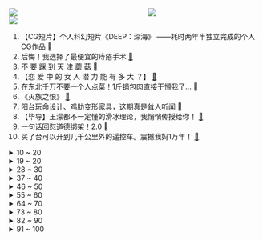 <div >
	<a style="float:left;width:55%;" href = "https://github.com/anuraghazra/github-readme-stats">
	 <img src = "https://github-readme-stats.vercel.app/api?username=iuuuuuaena&theme=buefy&show_icons=true"/>
	</a>
	<a  style="float:right;width:45%" href = "https://github.com/anuraghazra/github-readme-stats">
	 <img  src="https://github-readme-stats.vercel.app/api/top-langs/?username=anuraghazra&layout=compact"/>
	</a>
	</div>

[![](https://img.shields.io/badge/jxd-@jxdgogogo.xyz-yellowgreen.svg)](https://www.jxdgogogo.xyz)<br>
1. 【CG短片】个人科幻短片《DEEP：深海》 ——耗时两年半独立完成的个人CG作品 [:link:](//www.bilibili.com/video/BV1pu411Q7j8) <br>
2. 后悔！我选择了最便宜的痔疮手术 [:link:](//www.bilibili.com/video/BV1rR4y1G7zG) <br>
3. 不 要 踩 到 天 津 蘑 菇 [:link:](//www.bilibili.com/video/BV1qL411N77n) <br>
4. 【恋 爱 中 的 女 人 潜 力 能 有 多 大 ？】 [:link:](//www.bilibili.com/video/BV1nL411N7FV) <br>
5. 在东北千万不要一个人点菜！1斤锅包肉直接干懵我了… [:link:](//www.bilibili.com/video/BV1PF411b7Z4) <br>
6. 《灭族之恨》 [:link:](//www.bilibili.com/video/BV17T4y1S7v4) <br>
7. 阳台玩命设计、鸡肋变形家具，这期真是耸人听闻 [:link:](//www.bilibili.com/video/BV1NU4y1f7xp) <br>
8. 【毕导】王濛都不一定懂的滑冰理论，我悄悄传授给你！ [:link:](//www.bilibili.com/video/BV1Xb4y1x7Rd) <br>
9. 一句话回怼道德绑架！2.0 [:link:](//www.bilibili.com/video/BV1Du411D7zZ) <br>
10. 买了台可以开到几千公里外的遥控车。震撼我妈1万年！ [:link:](//www.bilibili.com/video/BV1oF411t71H) <br>
<details>
<summary>10 ~ 20</summary>

11. 美式霸凌，但是是小学老师版 [:link:](//www.bilibili.com/video/BV14b4y1x74b) <br>
12. 非洲的赌债应该怎么还？【奇葩小国34】 [:link:](//www.bilibili.com/video/BV1Ha411h7pK) <br>
13. 【寻昼行动】全网首杀  33级大骑士领酒吧街   夜半人眠烛火闪 昼起似梦废墟燃 [:link:](//www.bilibili.com/video/BV1zm4y1R7g1) <br>
14. 新番时光机！十年前的观众都在看什么？「2012年1月篇」 [:link:](//www.bilibili.com/video/BV1wT4y1D729) <br>
15. 大批解放军凌晨4点从天而降！ [:link:](//www.bilibili.com/video/BV11Z4y167Yh) <br>
16. 「官方发布」成都集团 2022 CYPHER [:link:](//www.bilibili.com/video/BV15Y411G7UT) <br>
17. 校门口的童年回忆！一大筐无骨鸡柳，在家做只花了5块钱…… [:link:](//www.bilibili.com/video/BV1QR4y15786) <br>
18. 性价比最高的米其林餐厅？满满一桌三百多，林青霞都赞不绝口！【怎么这么值ep38-莆田】 [:link:](//www.bilibili.com/video/BV1rU4y1f7kr) <br>
19. 【人类迷惑行为】114 老师来啦~在你后面 [:link:](//www.bilibili.com/video/BV12i4y1y7C7) <br>
</details>
<details>
<summary>19 ~ 20</summary>

20. 他好像什么都玩了，但又好像什么都没玩 [:link:](//www.bilibili.com/video/BV1934y1b7EE) <br>
21. 主持人称普京为“杀手”，特朗普：美国就很清白？ [:link:](//www.bilibili.com/video/BV1TY411V7qU) <br>
22. 忍 住 不 唱 算 你 赢 ！！！《华语流行音乐回忆录》中 [:link:](//www.bilibili.com/video/BV1qq4y1472y) <br>
23. 《鬼 的 教 学 之 潜 能 激 发》 [:link:](//www.bilibili.com/video/BV12a41187x1) <br>
24. 很抱歉以这样的方式和你们见面 [:link:](//www.bilibili.com/video/BV12r4y1z71t) <br>
25. 西宁野生动物园：中国唯一能看到兔狲的动物园 [:link:](//www.bilibili.com/video/BV1ZY411G7UT) <br>
26. 《 这 才 是 正 宗 螺 蛳 粉 火 锅 》 [:link:](//www.bilibili.com/video/BV1Ui4y1y7Ng) <br>
27. 当你看到它，恭喜你的经济实力被大数据认可了 [:link:](//www.bilibili.com/video/BV1n3411j7TY) <br>
28. 被问“乌克兰儿童正死去，你怎么睡得着”，俄外长怒怼英国记者 [:link:](//www.bilibili.com/video/BV1HU4y1f75B) <br>
</details>
<details>
<summary>28 ~ 30</summary>

29. 一个胖黑的工地男生的自我救赎 [:link:](//www.bilibili.com/video/BV1mP4y1c7oh) <br>
30. 及时雨来了！郓城第一黑矮富！《水浒传》P11（私放晁天王） [:link:](//www.bilibili.com/video/BV1Bq4y1473q) <br>
31. 在迪拜最贵酒店吃饭什么体验？帅小伙刷脸，探访7星级帆船餐厅！ [:link:](//www.bilibili.com/video/BV16Z4y1r7xy) <br>
32. 《我这30年》：一个农村90后的前30年 [:link:](//www.bilibili.com/video/BV1KL411N7Zi) <br>
33. 唐僧说：灭佛方可救世！黑神话前世《斗战神》讲了个什么故事？沙僧成内鬼，小白龙性别反转！03 [:link:](//www.bilibili.com/video/BV1dr4y1z7X4) <br>
34. 愿你永远都听不懂这首歌 [:link:](//www.bilibili.com/video/BV1NZ4y1C7uT) <br>
35. 该怎么说呢，当我第一次见到这块铁皮我就觉得不简单 [:link:](//www.bilibili.com/video/BV1hT4y1S7Bc) <br>
36. 《原神》EP - 浮岳映虹之波 [:link:](//www.bilibili.com/video/BV1ML411N7hm) <br>
37. 敢 杀 我 的 VIP [:link:](//www.bilibili.com/video/BV1EL411N7WD) <br>
</details>
<details>
<summary>37 ~ 40</summary>

38. 《崩坏3》全新概念PV「行向至深」 [:link:](//www.bilibili.com/video/BV1wF411b7wo) <br>
39. 当她缩着脖子躲到我身后时，我的心都碎了…被拒绝也没关系，勇气糖给你 [:link:](//www.bilibili.com/video/BV1pR4y1G7UC) <br>
40. 原来星爷的美人鱼没有骗人，艺术源于生活 [:link:](//www.bilibili.com/video/BV1aR4y1574z) <br>
41. 小本生意 诚信经营 [:link:](//www.bilibili.com/video/BV1yT4y1S7zS) <br>
42. “开始健身后，才发现彭于晏说的都是真的！” [:link:](//www.bilibili.com/video/BV17F41147GG) <br>
43. 好丽友涨价还双标？！还能当好朋友吗？ [:link:](//www.bilibili.com/video/BV1o3411V799) <br>
44. 小眼睛已下单 [:link:](//www.bilibili.com/video/BV1pZ4y1C7wg) <br>
45. 恋 爱 废 物 [:link:](//www.bilibili.com/video/BV18R4y157uE) <br>
46. 燃气灶维修内幕！一些最简单的方法，帮您省去大几十上百元的维修费~ [:link:](//www.bilibili.com/video/BV1x34y1k7K2) <br>
</details>
<details>
<summary>46 ~ 50</summary>

47. 五菱宏光:车不行，别怪路不平！！！ [:link:](//www.bilibili.com/video/BV1g44y1M7pz) <br>
48. 【私藏馆】Beyond《光辉岁月》《真的爱你》《海阔天空》封神金曲最高音质！ [:link:](//www.bilibili.com/video/BV16r4y1z7SE) <br>
49. 老板让我1小时建好公司网站… [:link:](//www.bilibili.com/video/BV14Z4y1r7AH) <br>
50. 这才是正经的中华田园猫！给咱大橘长脸了 [:link:](//www.bilibili.com/video/BV17L411N7EC) <br>
51. 一个赖床的小公举！ [:link:](//www.bilibili.com/video/BV12r4y1z7kR) <br>
52. 偶遇特大活牡丹虾，害我失眠好几夜，吃完值了 [:link:](//www.bilibili.com/video/BV12Z4y1674C) <br>
53. 零下20℃拍摄“青女”有多难？连续炸机、冷到哭泣，女演员竟然要拉黑我？ [:link:](//www.bilibili.com/video/BV1YY411G7Lu) <br>
54. 别瞎踢，你不知道草里藏着啥玩意 [:link:](//www.bilibili.com/video/BV1yP4y1c7CC) <br>
55. 尘世闲游小公子 [:link:](//www.bilibili.com/video/BV18S4y167Hr) <br>
</details>
<details>
<summary>55 ~ 60</summary>

56. 【STN快报第六季23】老头的快乐你想象不到 [:link:](//www.bilibili.com/video/BV17b4y1W71L) <br>
57. 谁的副驾驶还没个小可爱呢 [:link:](//www.bilibili.com/video/BV1vP4y1c7sb) <br>
58. 整蛊！用小号假装经纪人私信女友…让她穿JK裙跳舞？她真跳了！ [:link:](//www.bilibili.com/video/BV1ET4y1D7Qn) <br>
59. 【追光者】他穿着5块钱的背心，却干着上亿元的项目...... [:link:](//www.bilibili.com/video/BV19F411t7vZ) <br>
60. 印度家常晚餐 [:link:](//www.bilibili.com/video/BV1NZ4y1C7Tc) <br>
61. 滴！七命刻晴体验卡 [:link:](//www.bilibili.com/video/BV1Ha411h7yG) <br>
62. 明星偷看演唱会被抓到？胡彦斌被点名唱歌 [:link:](//www.bilibili.com/video/BV13a411h71K) <br>
63. 国货泡面之光！白象YYDS！ [:link:](//www.bilibili.com/video/BV1WZ4y1r7P5) <br>
64. 疯了！好吃到疯了！【会爆汁的香脆鸡蛋】非常哇塞！ [:link:](//www.bilibili.com/video/BV1yR4y1575Y) <br>
</details>
<details>
<summary>64 ~ 70</summary>

65. 韩红自弹自唱新歌「老韩」还有很多话想说 [:link:](//www.bilibili.com/video/BV1d44y1T7eg) <br>
66. 2022我点击最差的视频来了 [:link:](//www.bilibili.com/video/BV1xF411b7Ma) <br>
67. 因为不想做电信诈骗！我差点被卖了器官！ [:link:](//www.bilibili.com/video/BV1LL411N7up) <br>
68. 甄嬛传 中译中 17 [:link:](//www.bilibili.com/video/BV1v44y1T7qT) <br>
69. 《猛男枪》 [:link:](//www.bilibili.com/video/BV1YT4y1S73w) <br>
70. 把钱借给国家，就能躺着赚钱？ [:link:](//www.bilibili.com/video/BV1e44y1T78S) <br>
71. 可爱死了可爱死了可爱死了可爱死了可爱死了可爱死了可爱死了可爱死了！！！！！ [:link:](//www.bilibili.com/video/BV1244y1T7R4) <br>
72. 【王老菊】前有悲伤 | 艾尔登法环EP.04 [:link:](//www.bilibili.com/video/BV1PL4y137Qb) <br>
73. 法国消防员？ [:link:](//www.bilibili.com/video/BV1bT4y1S7P6) <br>
</details>
<details>
<summary>73 ~ 80</summary>

74. ⚡妹 说 就 是 零 卡⚡ [:link:](//www.bilibili.com/video/BV1fZ4y167oZ) <br>
75. 穿这个卫衣带猫出门真的会社死 [:link:](//www.bilibili.com/video/BV1yR4y157tw) <br>
76. 不得不说中俄合拍的抗日电影有一种奇异的浪漫感。I 苏联侦察兵×芭蕾少女 I 战火中的芭蕾 [:link:](//www.bilibili.com/video/BV1644y1T7K6) <br>
77. 俄罗斯的猫片太豪横了！符合国情 [:link:](//www.bilibili.com/video/BV1h34y1k7Z7) <br>
78. 被弃养的小萨摩耶，一路跟着小伙子回了家，面对高昂的治疗费，小伙子没有放弃可怜的狗狗，一直陪伴他长大！ [:link:](//www.bilibili.com/video/BV1B34y1k7QZ) <br>
79. 武判官：白日行侠仗义汉，入夜降妖伏魔官 百鬼补录49【神魔东西】 [:link:](//www.bilibili.com/video/BV1gT4y1S7Bk) <br>
80. 如何用你的专业接骚扰电话（高能） [:link:](//www.bilibili.com/video/BV1Ka411h7Dk) <br>
81. 我花了0美元让悍匪怪咖给中国偶像庆生，会发生什么？嘉心糖翻唱《非你莫属》 [:link:](//www.bilibili.com/video/BV1P3411L7j8) <br>
82. 哎呀，你们怎么都在跟我道歉呢？╭(╯^╰)╮ [:link:](//www.bilibili.com/video/BV16T4y1Q7en) <br>
</details>
<details>
<summary>82 ~ 90</summary>

83. 从小养了5年的黑狗，从不让人触摸，最后真相大白 [:link:](//www.bilibili.com/video/BV1xS4y167Aj) <br>
84. 开门送援助！被美国硬塞MCC，尼泊尔为什么不甩脸拒绝？ [:link:](//www.bilibili.com/video/BV1x44y1M7QS) <br>
85. 火柴人 VS 我的世界系列 第二十七集 怪兽学院 [:link:](//www.bilibili.com/video/BV1WS4y1S7Qp) <br>
86. 卸货啦！这么大的肚子得是怀了多少啊…… [:link:](//www.bilibili.com/video/BV1p34y1k7ye) <br>
87. 我和我的怨种朋友 [:link:](//www.bilibili.com/video/BV11P4y1c7AB) <br>
88. 【神工天巧】全 自 动 钟 离 手 办 生 产 机 [:link:](//www.bilibili.com/video/BV1pi4y1y7eH) <br>
89. 求求你们少抽两口吧！！！ [:link:](//www.bilibili.com/video/BV1bY411G7Ut) <br>
90. 盘点一下砸手里的猫 [:link:](//www.bilibili.com/video/BV1tu411Q798) <br>
91. 当你血量高于10点就会「输掉比赛」!!？ [:link:](//www.bilibili.com/video/BV1kr4y1q71x) <br>
</details>
<details>
<summary>91 ~ 100</summary>

92. 人民代表习近平 [:link:](//www.bilibili.com/video/BV1JT4y1S76V) <br>
93. 【电竞星快报】乌兹溜了(哭腔)...他就这样从我们的全世界路过（第四季08期） [:link:](//www.bilibili.com/video/BV1yU4y1f7TD) <br>
94. 出来混，总是要胖的!【2】 [:link:](//www.bilibili.com/video/BV1v34y1b7es) <br>
95. 我终于吃到了郭阿姨月亮馍！！15元一个到底值不值？！无广试吃员 [:link:](//www.bilibili.com/video/BV1N3411L74k) <br>
96. 找山城小栗旬换个新老公，他说太难！可以换个新老婆 [:link:](//www.bilibili.com/video/BV14a411b7Yd) <br>
97. 【半佛】化学人的魔幻人生。 [:link:](//www.bilibili.com/video/BV1Rb4y1x7nD) <br>
98. 【嘉然|舞蹈剧】🍬 感谢你们，成为然然的光 ❤【直播】 [:link:](//www.bilibili.com/video/BV1HP4y1g7A6) <br>
99. 要被雪容融笑死了，冬奥会反内卷第一名，一到上班脑袋疼，要论花活比谁都行 [:link:](//www.bilibili.com/video/BV1MU4y1f772) <br>
100. 女孩花8万买房车，穷游600天，B站11万粉，挣了多少钱？ [:link:](//www.bilibili.com/video/BV1cL4y137vx) <br>
</details>
